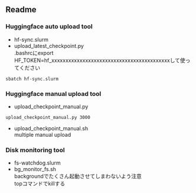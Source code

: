 ## Readme

### Huggingface auto upload tool
- hf-sync.slurm
- upload_latest_checkpoint.py<br>
.bashrcにexport HF_TOKEN=hf_xxxxxxxxxxxxxxxxxxxxxxxxxxxxxxxxxxxxxxxxxxして使ってください

```
sbatch hf-sync.slurm
```

### Huggingface manual upload tool
- upload_checkpoint_manual.py
```
upload_checkpoint_manual.py 3000
```
- upload_checkpoint_manual.sh<br>
multiple manual upload

### Disk monitoring tool
- fs-watchdog.slurm
- bg_monitor_fs.sh<br>
backgroundでたくさん起動させてしまわないよう注意<br>
topコマンドでkillする


